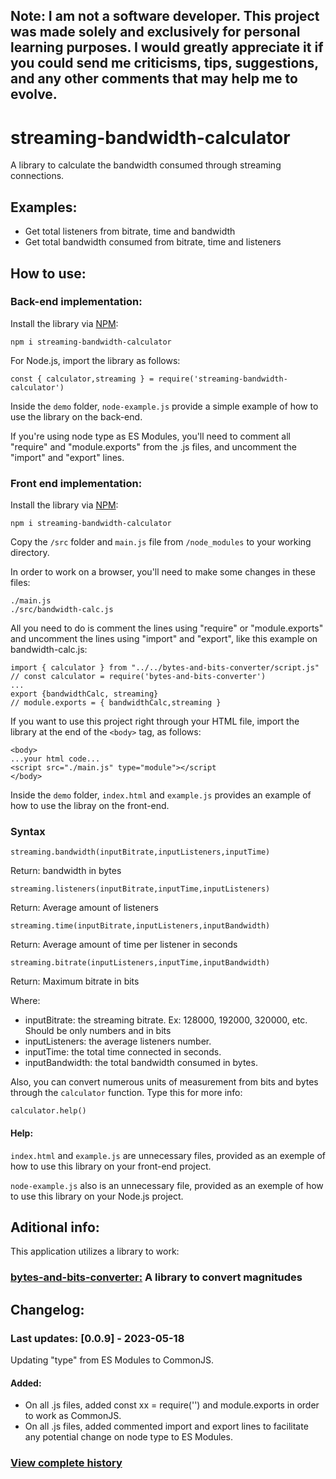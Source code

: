 ## Note: I am not a software developer. This project was made solely and exclusively for personal learning purposes. I would greatly appreciate it if you could send me criticisms, tips, suggestions, and any other comments that may help me to evolve.

# streaming-bandwidth-calculator
A library to calculate the bandwidth consumed through streaming connections.
## Examples:
- Get total listeners from bitrate, time and bandwidth
- Get total bandwidth consumed from bitrate, time and listeners

## How to use:

### Back-end implementation:

Install the library via [NPM](https://www.npmjs.com/package/streaming-bandwidth-calculator):

```
npm i streaming-bandwidth-calculator
```

For Node.js, import the library as follows:

```
const { calculator,streaming } = require('streaming-bandwidth-calculator')
```

Inside the `demo` folder, `node-example.js` provide a simple example of how to use the library on the back-end.

If you're using node type as ES Modules, you'll need to comment all "require" and "module.exports" from the .js files, and uncomment the "import" and "export" lines.

### Front end implementation:

Install the library via [NPM](https://www.npmjs.com/package/streaming-bandwidth-calculator):

```
npm i streaming-bandwidth-calculator
```

Copy the `/src` folder and `main.js` file from `/node_modules` to your working directory.

In order to work on a browser, you'll need to make some changes in these files:

```
./main.js
./src/bandwidth-calc.js
```

All you need to do is comment the lines using "require" or "module.exports" and uncomment the lines using "import" and "export", like this example on bandwidth-calc.js:

```
import { calculator } from "../../bytes-and-bits-converter/script.js"
// const calculator = require('bytes-and-bits-converter')
...
export {bandwidthCalc, streaming}
// module.exports = { bandwidthCalc,streaming }
```

If you want to use this project right through your HTML file, import the library at the end of the `<body>` tag, as follows:

```
<body>
...your html code...
<script src="./main.js" type="module"></script
</body>
```

Inside the `demo` folder, `index.html` and `example.js` provides an example of how to use the libray on the front-end.


### Syntax

```
streaming.bandwidth(inputBitrate,inputListeners,inputTime)
```
Return: bandwidth in bytes
```
streaming.listeners(inputBitrate,inputTime,inputListeners)
```
Return: Average amount of listeners
```
streaming.time(inputBitrate,inputListeners,inputBandwidth)
```
Return: Average amount of time per listener in seconds
```
streaming.bitrate(inputListeners,inputTime,inputBandwidth)
```
Return: Maximum bitrate in bits

Where:

- inputBitrate: the streaming bitrate. Ex: 128000, 192000, 320000, etc. Should be only numbers and in bits
- inputListeners: the average listeners number.
- inputTime: the total time connected in seconds.
- inputBandwidth: the total bandwidth consumed in bytes.

Also, you can convert numerous units of measurement from bits and bytes through the `calculator` function. Type this for more info:

```
calculator.help()
```

#### Help:

`index.html` and `example.js` are unnecessary files, provided as an exemple of how to use this library on your front-end project.

`node-example.js` also is an unnecessary file, provided as an exemple of how to use this library on your Node.js project.

## Aditional info:

This application utilizes a library to work:

### [bytes-and-bits-converter:](https://github.com/luizrsilveira1/bytes-and-bits-converter) A library to convert magnitudes


## Changelog:

### Last updates: [0.0.9] - 2023-05-18

Updating "type" from ES Modules to CommonJS.

#### Added:
- On all .js files, added const xx = require('') and module.exports in order to work as CommonJS.
- On all .js files, added commented import and export lines to facilitate any potential change on node type to ES Modules.

### [View complete history](./CHANGELOG.md)